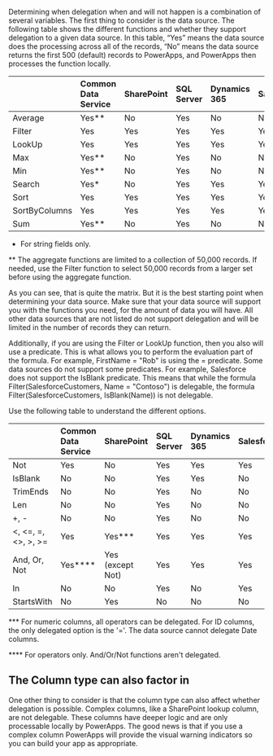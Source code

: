 Determining when delegation when and will not happen is a combination of several variables. The first thing to consider is the data source. The following table shows the different functions and whether they support delegation to a given data source. In this table, “Yes” means the data source does the processing across all of the records, “No” means the data source returns the first 500 (default) records to PowerApps, and PowerApps then processes the function locally.


|               | Common Data Service  | SharePoint   | SQL Server   | Dynamics 365   | Salesforce |
| :-------------| :-------------| :------------| :------------| :--------------| :----------|
| Average       | Yes**       | No           | Yes          | No             | No         |
| Filter        | Yes           | Yes          | Yes          | Yes            | Yes        |
| LookUp        | Yes           | Yes          | Yes          | Yes            | Yes        |
| Max           | Yes**       | No           | Yes          | No             | No         |
| Min           | Yes**       | No           | Yes          | No             | No         |
| Search        | Yes*         | No           | Yes          | Yes            | Yes        |
| Sort          | Yes           | Yes          | Yes          | Yes            | Yes        |
| SortByColumns | Yes           | Yes          | Yes          | Yes            | Yes        |
| Sum           | Yes**       | No           | Yes          | No             | No         |

* For string fields only.

** The aggregate functions are limited to a collection of 50,000
records. If needed, use the Filter function to select 50,000 records
from a larger set before using the aggregate function.

As you can see, that is quite the matrix. But it is the best starting
point when determining your data source. Make sure that your data source
will support you with the functions you need, for the amount of data you
will have. All other data sources that are not listed do not support
delegation and will be limited in the number of records they can return.

Additionally, if you are using the Filter or LookUp function, then you also will use a predicate. This is what allows you to perform the evaluation part of the formula. For example, FirstName = "Rob" is using the = predicate. Some data sources do not support some predicates. For example, Salesforce does not support the IsBlank predicate. This means that while the formula Filter(SalesforceCustomers, Name = "Contoso") is delegable, the formula Filter(SalesforceCustomers, IsBlank(Name)) is not delegable.

Use the following table to understand the different options.


|                           | Common Data Service | SharePoint       | SQL Server | Dynamics 365 | Salesforce |
| :-------------------------| :------------| :----------------| :----------| :------------| :----------|
| Not                       | Yes          | No               | Yes        | Yes          | Yes        |
| IsBlank                   | No           | No               | Yes        | Yes          | No         |
| TrimEnds                  | No           | No               | Yes        | No           | No         |
| Len                       | No           | No               | Yes        | No           | No         |
| +, -                      | No           | No               | Yes        | No           | No         |
| \<, \<=, =, \<\>, \>, \>= | Yes          | Yes\*\*\*        | Yes        | Yes          | Yes        |
| And, Or, Not              | Yes\*\*\*\*  | Yes (except Not) | Yes        | Yes          | Yes        |
| In                        | No           | No               | Yes        | No           | Yes        |
| StartsWith                | No           | Yes              | No         | No           | No         |

*** For numeric columns, all operators can be delegated. For ID
columns, the only delegated option is the \'=\'. The data source cannot
delegate Date columns.

**** For operators only. And/Or/Not functions aren\'t delegated.

The Column type can also factor in
----------------------------------

One other thing to consider is that the column type can also affect whether delegation is possible. Complex columns, like a SharePoint lookup column, are not delegable. These columns have deeper logic and are only processable locally by PowerApps. The good news is that if you use a complex column PowerApps will provide the visual warning indicators so you can build your app as appropriate.
